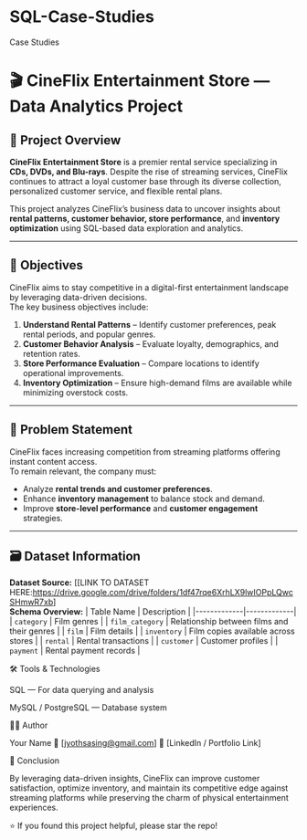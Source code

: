 # SQL-Case-Studies
Case Studies 
# 🎬 CineFlix Entertainment Store — Data Analytics Project

## 📖 Project Overview
**CineFlix Entertainment Store** is a premier rental service specializing in **CDs, DVDs, and Blu-rays**. Despite the rise of streaming services, CineFlix continues to attract a loyal customer base through its diverse collection, personalized customer service, and flexible rental plans.  

This project analyzes CineFlix’s business data to uncover insights about **rental patterns, customer behavior, store performance**, and **inventory optimization** using SQL-based data exploration and analytics.

---

## 🚀 Objectives

CineFlix aims to stay competitive in a digital-first entertainment landscape by leveraging data-driven decisions.  
The key business objectives include:

1. **Understand Rental Patterns** – Identify customer preferences, peak rental periods, and popular genres.  
2. **Customer Behavior Analysis** – Evaluate loyalty, demographics, and retention rates.  
3. **Store Performance Evaluation** – Compare locations to identify operational improvements.  
4. **Inventory Optimization** – Ensure high-demand films are available while minimizing overstock costs.

---

## 🧠 Problem Statement

CineFlix faces increasing competition from streaming platforms offering instant content access.  
To remain relevant, the company must:
- Analyze **rental trends and customer preferences**.  
- Enhance **inventory management** to balance stock and demand.  
- Improve **store-level performance** and **customer engagement** strategies.

---

## 🗃️ Dataset Information

**Dataset Source:** [[LINK TO DATASET HERE:https://drive.google.com/drive/folders/1df47rqe6XrhLX9lwIOPpLQwcSHmwR7xb]  
**Schema Overview:**
| Table Name | Description |
|-------------|-------------|
| `category` | Film genres |
| `film_category` | Relationship between films and their genres |
| `film` | Film details |
| `inventory` | Film copies available across stores |
| `rental` | Rental transactions |
| `customer` | Customer profiles |
| `payment` | Rental payment records |


🛠️ Tools & Technologies

SQL — For data querying and analysis

MySQL / PostgreSQL — Database system

👨‍💻 Author

Your Name
📧 [jyothsasing@gmail.com]
🔗 [LinkedIn / Portfolio Link]

🏁 Conclusion

By leveraging data-driven insights, CineFlix can improve customer satisfaction, optimize inventory, and maintain its competitive edge against streaming platforms while preserving the charm of physical entertainment experiences.

⭐ If you found this project helpful, please star the repo!
